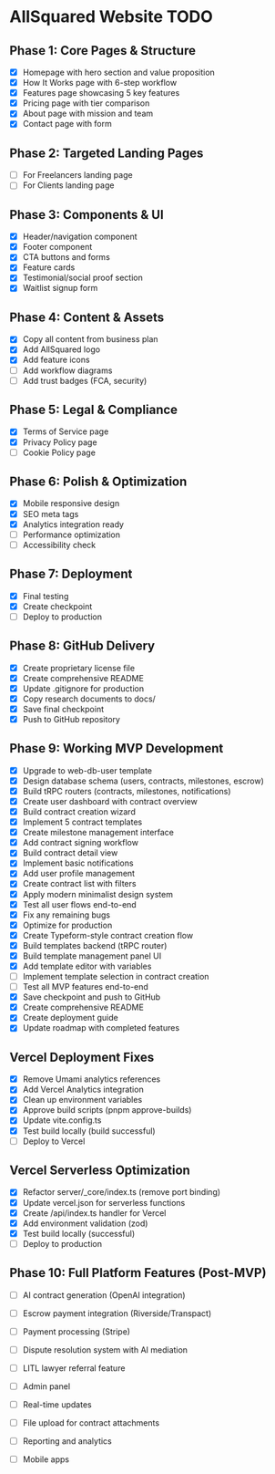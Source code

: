 # AllSquared Website TODO

## Phase 1: Core Pages & Structure
- [x] Homepage with hero section and value proposition
- [x] How It Works page with 6-step workflow
- [x] Features page showcasing 5 key features
- [x] Pricing page with tier comparison
- [x] About page with mission and team
- [x] Contact page with form

## Phase 2: Targeted Landing Pages
- [ ] For Freelancers landing page
- [ ] For Clients landing page

## Phase 3: Components & UI
- [x] Header/navigation component
- [x] Footer component
- [x] CTA buttons and forms
- [x] Feature cards
- [x] Testimonial/social proof section
- [x] Waitlist signup form

## Phase 4: Content & Assets
- [x] Copy all content from business plan
- [x] Add AllSquared logo
- [x] Add feature icons
- [ ] Add workflow diagrams
- [ ] Add trust badges (FCA, security)

## Phase 5: Legal & Compliance
- [x] Terms of Service page
- [x] Privacy Policy page
- [ ] Cookie Policy page

## Phase 6: Polish & Optimization
- [x] Mobile responsive design
- [x] SEO meta tags
- [x] Analytics integration ready
- [ ] Performance optimization
- [ ] Accessibility check

## Phase 7: Deployment
- [x] Final testing
- [x] Create checkpoint
- [ ] Deploy to production

## Phase 8: GitHub Delivery
- [x] Create proprietary license file
- [x] Create comprehensive README
- [x] Update .gitignore for production
- [x] Copy research documents to docs/
- [x] Save final checkpoint
- [x] Push to GitHub repository

## Phase 9: Working MVP Development
- [x] Upgrade to web-db-user template
- [x] Design database schema (users, contracts, milestones, escrow)
- [x] Build tRPC routers (contracts, milestones, notifications)
- [x] Create user dashboard with contract overview
- [x] Build contract creation wizard
- [x] Implement 5 contract templates
- [x] Create milestone management interface
- [x] Add contract signing workflow
- [x] Build contract detail view
- [x] Implement basic notifications
- [x] Add user profile management
- [x] Create contract list with filters
- [x] Apply modern minimalist design system
- [x] Test all user flows end-to-end
- [x] Fix any remaining bugs
- [x] Optimize for production
- [x] Create Typeform-style contract creation flow
- [x] Build templates backend (tRPC router)
- [x] Build template management panel UI
- [x] Add template editor with variables
- [ ] Implement template selection in contract creation
- [ ] Test all MVP features end-to-end
- [x] Save checkpoint and push to GitHub
- [x] Create comprehensive README
- [x] Create deployment guide
- [x] Update roadmap with completed features

## Vercel Deployment Fixes
- [x] Remove Umami analytics references
- [x] Add Vercel Analytics integration
- [x] Clean up environment variables
- [x] Approve build scripts (pnpm approve-builds)
- [x] Update vite.config.ts
- [x] Test build locally (build successful)
- [ ] Deploy to Vercel

## Vercel Serverless Optimization
- [x] Refactor server/_core/index.ts (remove port binding)
- [x] Update vercel.json for serverless functions
- [x] Create /api/index.ts handler for Vercel
- [x] Add environment validation (zod)
- [x] Test build locally (successful)
- [ ] Deploy to production

## Phase 10: Full Platform Features (Post-MVP)
- [ ] AI contract generation (OpenAI integration)
- [ ] Escrow payment integration (Riverside/Transpact)
- [ ] Payment processing (Stripe)
- [ ] Dispute resolution system with AI mediation
- [ ] LITL lawyer referral feature
- [ ] Admin panel
- [ ] Real-time updates
- [ ] File upload for contract attachments
- [ ] Reporting and analytics
- [ ] Mobile apps

